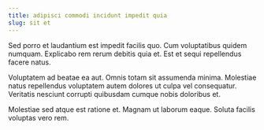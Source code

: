 ```yaml
---
title: adipisci commodi incidunt impedit quia
slug: sit et
---
```


Sed porro et laudantium est impedit facilis quo. Cum voluptatibus quidem numquam. Explicabo rem rerum debitis quia et. Est et sequi repellendus facere natus.

Voluptatem ad beatae ea aut. Omnis totam sit assumenda minima. Molestiae natus repellendus voluptatem autem dolores ut culpa vel consequatur. Veritatis nesciunt corrupti quibusdam cumque nobis doloribus et.

Molestiae sed atque est ratione et. Magnam ut laborum eaque. Soluta facilis voluptas vero rem.
